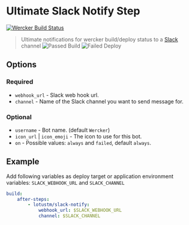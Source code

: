 # Ultimate Slack Notify Step

[![Wercker Build Status](http://img.shields.io/wercker/ci/544321f2c69724e30b04dab5.svg?style=flat)](https://app.wercker.com/#applications/544321f2c69724e30b04dab5)

> Ultimate notifications for wercker build/deploy status to a [Slack](https://slack.com/) channel
![Passed Build](https://raw.githubusercontent.com/LotusTM/Ultimate-Slack-Notify/gh-pages/screens/build--passed.png)
![Failed Deploy](https://raw.githubusercontent.com/LotusTM/Ultimate-Slack-Notify/gh-pages/screens/deploy--failed.png)

## Options

### Required

* `webhook_url` - Slack web hook url.
* `channel` - Name of the Slack channel you want to send message for.

### Optional

* `username` - Bot name. (default `Wercker`)
* `icon_url` | `icon_emoji` - The icon to use for this bot.
* `on` - Possible values: `always` and `failed`, default `always`.


Example
--------
Add following variables as deploy target or application environment variables:
`SLACK_WEBHOOK_URL` and `SLACK_CHANNEL`

```yml
build:
    after-steps:
        - lotustm/slack-notify:
            webhook_url: $SLACK_WEBHOOK_URL
            channel: $SLACK_CHANNEL
```